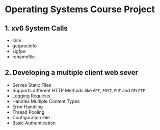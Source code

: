 # Operating Systems Course Project
## 1. xv6 System Calls
- shm
- getprocinfo
- sigfpe
- renamefile

## 2. Developing a multiple client web sever 
- Serves Static Files
- Supports different HTTP Methods like `GET`, `POST`, `PUT` and `DELETE`
- Logging Requests
- Handles Multiple Content Types
- Error Handling
- Thread Pooling
- Configuration File
- Basic Authentication
